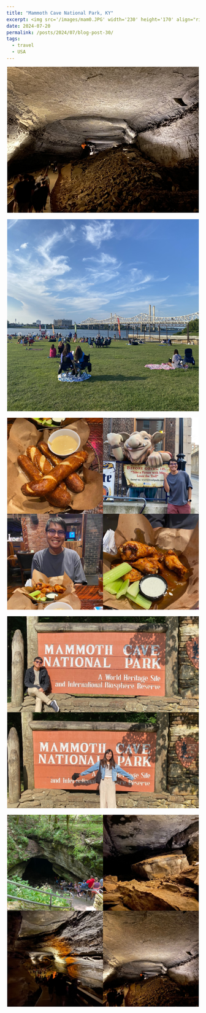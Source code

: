 ```yaml
---
title: "Mammoth Cave National Park, KY"
excerpt: <img src='/images/mam0.JPG' width='230' height='170' align="right" hspace="20"> 
date: 2024-07-20
permalink: /posts/2024/07/blog-post-30/
tags:
  - travel
  - USA
---
```


<p align="center">
  <img src="/images/mam0.JPG" width='500' height= '380'>
</p>

<p align="center">
  <img src="/images/mam1.JPG" width='500' height= '500'>
</p>


<p align="center">
  <img src="/images/mam2.JPG" width='500' height= '500'>
</p>


<p align="center">
  <img src="/images/mam3.JPG" width='500' height= '500'>
</p>


<p align="center">
  <img src="/images/mam4.JPG" width='500' height= '500'>
</p>


